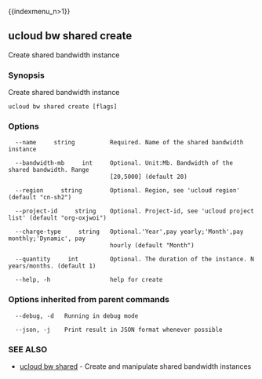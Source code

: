 {{indexmenu_n>1}}

## ucloud bw shared create

Create shared bandwidth instance

### Synopsis

Create shared bandwidth instance

```
ucloud bw shared create [flags]
```

### Options

```
  --name     string          Required. Name of the shared bandwidth instance 

  --bandwidth-mb     int     Optional. Unit:Mb. Bandwidth of the shared bandwidth. Range
                             [20,5000] (default 20) 

  --region     string        Optional. Region, see 'ucloud region' (default "cn-sh2") 

  --project-id     string    Optional. Project-id, see 'ucloud project list' (default "org-oxjwoi") 

  --charge-type     string   Optional.'Year',pay yearly;'Month',pay monthly;'Dynamic', pay
                             hourly (default "Month") 

  --quantity     int         Optional. The duration of the instance. N years/months. (default 1) 

  --help, -h                 help for create 

```

### Options inherited from parent commands

```
  --debug, -d   Running in debug mode 

  --json, -j    Print result in JSON format whenever possible 

```

### SEE ALSO

* [ucloud bw shared](software/cli/cmd/ucloud/bw/shared)	 - Create and manipulate shared bandwidth instances

